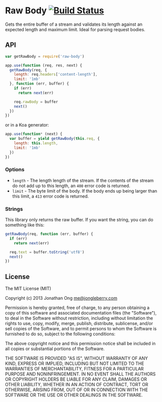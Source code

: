 # Raw Body [![Build Status](https://travis-ci.org/stream-utils/raw-body.png)](https://travis-ci.org/stream-utils/raw-body)

Gets the entire buffer of a stream and validates its length against an expected length and maximum limit.
Ideal for parsing request bodies.

## API

```js
var getRawBody = require('raw-body')

app.use(function (req, res, next) {
  getRawBody(req, {
    length: req.headers['content-length'],
    limit: '1mb'
  }, function (err, buffer) {
    if (err)
      return next(err)

    req.rawBody = buffer
    next()
  })
})
```

or in a Koa generator:

```js
app.use(function* (next) {
  var buffer = yield getRawBody(this.req, {
    length: this.length,
    limit: '1mb'
  })
})
```

### Options

- `length` - The length length of the stream.
  If the contents of the stream do not add up to this length,
  an `400` error code is returned.
- `limit` - The byte limit of the body.
  If the body ends up being larger than this limit,
  a `413` error code is returned.

### Strings

This library only returns the raw buffer.
If you want the string,
you can do something like this:

```js
getRawBody(req, function (err, buffer) {
  if (err)
    return next(err)

  req.text = buffer.toString('utf8')
  next()
})
```

## License

The MIT License (MIT)

Copyright (c) 2013 Jonathan Ong me@jongleberry.com

Permission is hereby granted, free of charge, to any person obtaining a copy
of this software and associated documentation files (the "Software"), to deal
in the Software without restriction, including without limitation the rights
to use, copy, modify, merge, publish, distribute, sublicense, and/or sell
copies of the Software, and to permit persons to whom the Software is
furnished to do so, subject to the following conditions:

The above copyright notice and this permission notice shall be included in
all copies or substantial portions of the Software.

THE SOFTWARE IS PROVIDED "AS IS", WITHOUT WARRANTY OF ANY KIND, EXPRESS OR
IMPLIED, INCLUDING BUT NOT LIMITED TO THE WARRANTIES OF MERCHANTABILITY,
FITNESS FOR A PARTICULAR PURPOSE AND NONINFRINGEMENT. IN NO EVENT SHALL THE
AUTHORS OR COPYRIGHT HOLDERS BE LIABLE FOR ANY CLAIM, DAMAGES OR OTHER
LIABILITY, WHETHER IN AN ACTION OF CONTRACT, TORT OR OTHERWISE, ARISING FROM,
OUT OF OR IN CONNECTION WITH THE SOFTWARE OR THE USE OR OTHER DEALINGS IN
THE SOFTWARE.